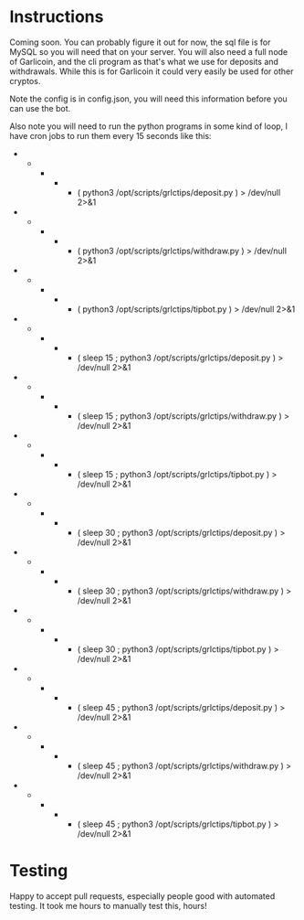 # Instructions

Coming soon. You can probably figure it out for now, the sql file is for MySQL so you will need that on your server. You will also need a full node of Garlicoin, and the cli program as that's what we use for deposits and withdrawals. While this is for Garlicoin it could very easily be used for other cryptos.

Note the config is in config.json, you will need this information before you can use the bot.

Also note you will need to run the python programs in some kind of loop, I have cron jobs to run them every 15 seconds like this:
* * * * * ( python3 /opt/scripts/grlctips/deposit.py ) > /dev/null 2>&1
* * * * * ( python3 /opt/scripts/grlctips/withdraw.py ) > /dev/null 2>&1
* * * * * ( python3 /opt/scripts/grlctips/tipbot.py ) > /dev/null 2>&1
* * * * * ( sleep 15 ; python3 /opt/scripts/grlctips/deposit.py ) > /dev/null 2>&1
* * * * * ( sleep 15 ; python3 /opt/scripts/grlctips/withdraw.py ) > /dev/null 2>&1
* * * * * ( sleep 15 ; python3 /opt/scripts/grlctips/tipbot.py ) > /dev/null 2>&1
* * * * * ( sleep 30 ; python3 /opt/scripts/grlctips/deposit.py ) > /dev/null 2>&1
* * * * * ( sleep 30 ; python3 /opt/scripts/grlctips/withdraw.py ) > /dev/null 2>&1
* * * * * ( sleep 30 ; python3 /opt/scripts/grlctips/tipbot.py ) > /dev/null 2>&1
* * * * * ( sleep 45 ; python3 /opt/scripts/grlctips/deposit.py ) > /dev/null 2>&1
* * * * * ( sleep 45 ; python3 /opt/scripts/grlctips/withdraw.py ) > /dev/null 2>&1
* * * * * ( sleep 45 ; python3 /opt/scripts/grlctips/tipbot.py ) > /dev/null 2>&1

# Testing

Happy to accept pull requests, especially people good with automated testing. It took me hours to manually test this, hours!
